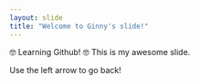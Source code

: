 ```yaml
---
layout: slide
title: "Welcome to Ginny's slide!"
---
```

:nerd_face: Learning Github!
:nerd_face: This is my awesome slide.

Use the left arrow to go back!
